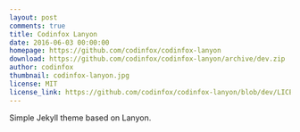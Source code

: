 ```yaml
---
layout: post
comments: true
title: Codinfox Lanyon
date: 2016-06-03 00:00:00
homepage: https://github.com/codinfox/codinfox-lanyon
download: https://github.com/codinfox/codinfox-lanyon/archive/dev.zip
author: codinfox
thumbnail: codinfox-lanyon.jpg
license: MIT
license_link: https://github.com/codinfox/codinfox-lanyon/blob/dev/LICENSE.md
---
```


Simple Jekyll theme based on Lanyon.
